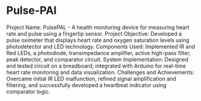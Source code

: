 # Pulse-PAl
Project Name: PulsePAL - A health monitoring device for measuring heart rate and pulse using a fingertip sensor.
Project Objective: Developed a pulse oximeter that displays heart rate and oxygen saturation levels using photodetector and LED technology.
Components Used: Implemented IR and Red LEDs, a photodiode, transimpedance amplifier, active high-pass filter, peak detector, and comparator circuit.
System Implementation: Designed and tested circuit on a breadboard; integrated with Arduino for real-time heart rate monitoring and data visualization.
Challenges and Achievements: Overcame initial IR LED malfunction, refined signal amplification and filtering, and successfully developed a heartbeat indicator using comparator logic.
